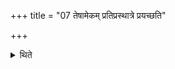 +++
title = "07 तेषामेकम् प्रतिप्रस्थात्रे प्रयच्छति"

+++

<details><summary>थिते</summary>

7. He gives one of those (fans) to the Pratiprasthatr̥ and one to the Āgnīdhra.  
</details>
